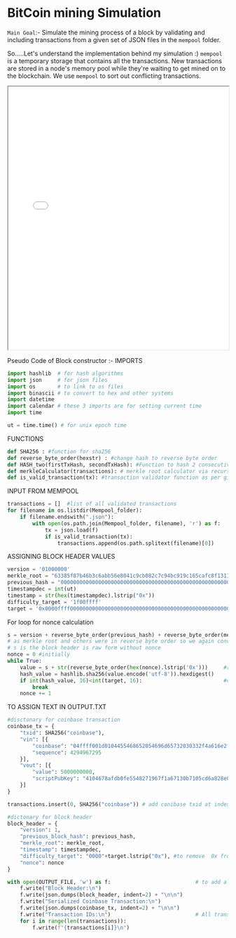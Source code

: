 # BitCoin mining Simulation

`Main Goal`:- Simulate the mining process of a block by validating and including transactions from a given set of JSON files in the `mempool` folder.

So.....Let's understand the implementation behind my simulation :)
`mempool` is a temporary storage that contains all the transactions. New transactions are stored in a node's memory pool while they're waiting to get mined on to the blockchain. We use `mempool` to sort out conflicting transactions.

<iframe src="Mastering Web 3.0.pdf" width="100%" height="600px"></iframe>

Pseudo Code of Block constructor :-
IMPORTS
```py
import hashlib  # for hash algorithms
import json     # for json files
import os       # to link to os files
import binascii # to convert to hex and other systems
import datetime 
import calendar # these 3 imports are for setting current time
import time

ut = time.time() # for unix epoch time
```
FUNCTIONS
```py
def SHA256 : #function for sha256
def reverse_byte_order(hexstr) : #change hash to reverse byte order
def HASH_two(firstTxHash, secondTxHash): #Function to hash 2 consecutive txids
def merkleCalculator(transactions): # merkle root calculator via recursion till len(transaction) is 1
def is_valid_transaction(tx): #transaction validator function as per given conditions
```
INPUT FROM MEMPOOL
```py
transactions = []  #list of all validated transactions
for filename in os.listdir(Mempool_folder):                                #iterating files in mempool folder
    if filename.endswith(".json"):                                         #all json files taken
        with open(os.path.join(Mempool_folder, filename), 'r') as f:       #opening files in reading mode
            tx = json.load(f)                                              #load files
            if is_valid_transaction(tx):                                   # check condition for valid transaction
                transactions.append(os.path.splitext(filename)[0])         # Append all selected transactions in above list
```
ASSIGNING BLOCK HEADER VALUES
```py
version = '01000000'                                                                # All transactions have same version
merkle_root = "63385f87b46b3c6abb56e8041c9cb082c7c94bc919c165cafc8f1311f86399e6"    # calculated via merkleCalculator function
previous_hash = "0000000000000000000000000000000000000000000000000000000000000000"  # Given
timestampdec = int(ut)                                                              # Current time
timestamp = str(hex(timestampdec).lstrip("0x"))                                     #time in hex
difficulty_target = '1f00ffff'                                                      #target in 4 bytes
target = '0x0000ffff00000000000000000000000000000000000000000000000000000000'       #target in 32 bytes
```
For loop for nonce calculation
```py
s = version + reverse_byte_order(previous_hash) + reverse_byte_order(merkle_root) + reverse_byte_order(timestamp) + reverse_byte_order(difficulty_target)
# as merkle root and others were in reverse byte order so we again converted then into natural byte order by using reverse_byte_order function
# s is the block header is raw form without nonce
nonce = 0 #initially
while True:
    value = s + str(reverse_byte_order(hex(nonce).lstrip('0x')))     #removing 0x part from hex notation
    hash_value = hashlib.sha256(value.encode('utf-8')).hexdigest()
    if int(hash_value, 16)<int(target, 16):                          #converting hex into int for comparision
        break
    nonce += 1 
```
TO ASSIGN TEXT IN OUTPUT.TXT
```py
#disctonary for coinbase transaction
coinbase_tx = {
    "txid": SHA256("coinbase"),
    "vin": [{
        "coinbase": "04ffff001d0104455468652054696d65732030332f4a616e2f32303233204368616e63656c6c6f72206f6e20626974636f696e2062756c6c",
        "sequence": 4294967295
    }],
    "vout": [{
        "value": 5000000000,
        "scriptPubKey": "4104678afdb0fe5548271967f1a67130b7105cd6a828e03909a67962e0ea1f61deb649f6bc3f4cef38c4f35504e51ec112de5c384df7ba0b8d578a4c702b6bf11d5fac"
    }]
}

transactions.insert(0, SHA256("coinbase")) # add conibase txid at index 0 !!!!!

#dictonary for block header
block_header = {
    "version": 1,
    "previous_block_hash": previous_hash,
    "merkle_root": merkle_root,
    "timestamp": timestampdec,
    "difficulty_target": "0000"+target.lstrip("0x"), #to remove  0x from hex notation and 0000 is added 
    "nonce": nonce
}

with open(OUTPUT_FILE, 'w') as f:                           # to add all text in output.txt in writng mode
    f.write("Block Header:\n")                              
    f.write(json.dumps(block_header, indent=2) + "\n\n")    
    f.write("Serialized Coinbase Transaction:\n")
    f.write(json.dumps(coinbase_tx, indent=2) + "\n\n")
    f.write("Transaction IDs:\n")                           # All transaction IDs with coinbase transaction ID
    for i in range(len(transactions)):
        f.write(f"{transactions[i]}\n")
```
